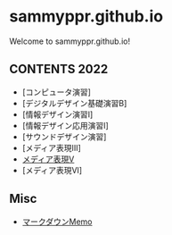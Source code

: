 # sammyppr.github.io

Welcome to sammyppr.github.io!

## CONTENTS 2022
- [コンピュータ演習]
- [デジタルデザイン基礎演習B]
- [情報デザイン演習I]
- [情報デザイン応用演習I]
- [サウンドデザイン演習]
- [メディア表現III]
- [メディア表現V](2022/MediaRepresentationV/index.md)
- [メディア表現VI]

## Misc
- [マークダウンMemo](./markdown_memo.md)